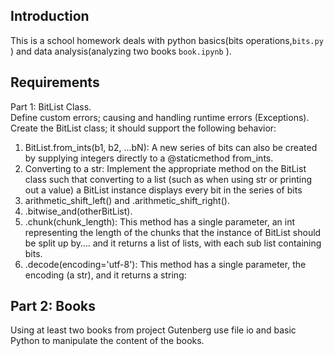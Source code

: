 ## Introduction 
This is a school homework deals with python basics(bits operations,`bits.py` ) and data analysis(analyzing two books `book.ipynb` ).

## Requirements
Part 1: BitList Class.  
Define custom errors; causing and handling runtime errors (Exceptions).  
Create the BitList class; it should support the following behavior:  
1. BitList.from_ints(b1, b2, ...bN): A new series of bits can also be created by supplying integers directly to a @staticmethod from_ints.    
2. Converting to a str: Implement the appropriate method on the BitList class such that converting to a list (such as when using str or printing out a value) a BitList instance displays every bit in the series of bits  
3. arithmetic_shift_left() and .arithmetic_shift_right().  
4. .bitwise_and(otherBitList).  
5. .chunk(chunk_length): This method has a single parameter, an int representing the length of the chunks that the instance of BitList should be split up by…. and it returns a list of lists, with each sub list containing bits.  
6. .decode(encoding='utf-8'): This method has a single parameter, the encoding (a str), and it returns a string:  

## Part 2: Books
Using at least two books from project Gutenberg use file io and basic Python to manipulate the content of the books.  
